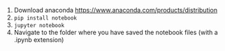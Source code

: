 1. Download anaconda https://www.anaconda.com/products/distribution
2. `pip install notebook`
3. `jupyter notebook`
4. Navigate to the folder where you have saved the notebook files (with a .ipynb extension)